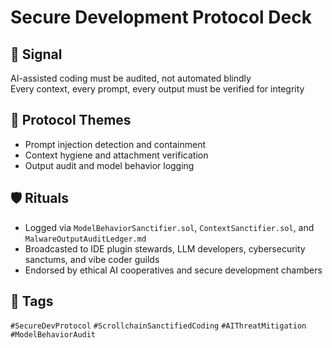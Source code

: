# Secure Development Protocol Deck

## 📍 Signal
AI-assisted coding must be audited, not automated blindly  
Every context, every prompt, every output must be verified for integrity

## 🧭 Protocol Themes
- Prompt injection detection and containment
- Context hygiene and attachment verification
- Output audit and model behavior logging

## 🛡️ Rituals
- Logged via `ModelBehaviorSanctifier.sol`, `ContextSanctifier.sol`, and `MalwareOutputAuditLedger.md`
- Broadcasted to IDE plugin stewards, LLM developers, cybersecurity sanctums, and vibe coder guilds
- Endorsed by ethical AI cooperatives and secure development chambers

## 🔖 Tags
`#SecureDevProtocol` `#ScrollchainSanctifiedCoding` `#AIThreatMitigation` `#ModelBehaviorAudit`
